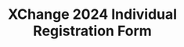 ---
title: XChange 2024 Individual Registration Form
redirect_to: https://docs.google.com/forms/d/e/1FAIpQLScp-kg___I4_TkeIx7dnDWyNb91W8TPiDZGkwYNo-iq0qIAYg/viewform
redirect_from: 
  - /XC24IndividualRegForm
---
